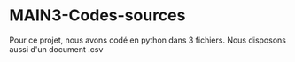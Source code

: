 # MAIN3-Codes-sources

Pour ce projet, nous avons codé en python dans 3 fichiers. Nous disposons aussi d'un document .csv

